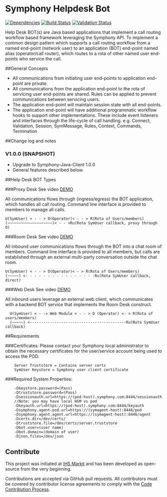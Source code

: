 Symphony Helpdesk Bot
=====================


[![Dependencies](https://www.versioneye.com/user/projects/5770f47919424d000f2e0095/badge.svg?style=flat-square)](https://www.versioneye.com/user/projects/5770f47919424d000f2e0095)
[![Build Status](https://travis-ci.org/symphonyoss/symphony-java-client.svg)](https://travis-ci.org/symphonyoss/symphony-java-client)
[![Validation Status](https://scan.coverity.com/projects/9112/badge.svg?flat=1)](https://scan.coverity.com/projects/symphonyoss-symphony-java-client)

Help Desk BOT(s) are Java based applications that implement a call routing workflow based framework leveraging the Symphony API.  To implement a common design pattern which supports a call routing workflow from a named end-point (network user) to an application (BOT) end-point named alias (operator/call router), which routes to a rota of other named user end-points who service the call.
     
##General Concepts
* All communications from initiating user end-points to application end-point are private.
* All communications from the application end-point to the rota of servicing user end-points are shared. Rules can be applied to prevent communications between servicing users.
* The application end-point will maintain session state with all end-points.
* The application end-point will have additional programmatic workflow hooks to support other implementations. These include event listeners and interfaces through the life-cycle of call handling. e.g. Connect, Validation, Session, SymMessage, Rules, Context, Commands, Termination


##Change log and notes
### V1.0.0 (SNAPSHOT)
* Upgrade to Symphony-Java-Client 1.0.0
* General features described below.



##Help Desk BOT Types

###Proxy Desk
See video [DEMO](https://www.youtube.com/watch?v=aXv35MU3szQ)

All communications flows through (ingress/egress) the BOT application, which handles all call routing.  Command line interface is provided to members to manage all calls. 
    
    U(SymUser) < - - > O(Operator)< - - > R(Rota of Users/members)
    (~~~~~~~~~~~~~~~~~~~~)< - - >Ru(Rota SymUser callback, proxy through O)

###Room Desk
See video [DEMO](https://www.youtube.com/watch?v=Uq_eS-L6Ud8)

All inbound user communications flows through the BOT into a chat room of members.  Command line interface is provided to all members, but calls are established through an external multi-party conversation outside the chat room.
    
    U(SymUser) < - - > O(Operator)< - > R(Rota of Users/members)
    (~~~~~) <- - - - - - - - - - - - - - - -Ru(Rota SymUser callback, direct)

###Web Desk
See video [DEMO](https://www.youtube.com/watch?v=CAhl18L7kXo)

All inbound users leverage an external web client, which communicates with a backend BOT service that implements the Room Desk construct.
      
      U(SymUser) < - -> Web Module < - - > O (Operator) <- > R(Rota of users/members)
      (~~~~~) <-------------------------------------------Ru(Rota SymUser callback)

##Requirements

###Certificates:
Please contact your Symphony local administrator to obtain the necessary certificates for the user/service account being used to access the POD.

        Server Truststore = Contains server certs
        SymUser Keystore = Symphony user client certificate

###Required System Properties:

        -Dkeystore.password=(Pass)
        -Dtruststore.password=(Pass)
        -Dsessionauth.url=https://(pod-host).symphony.com:8444/sessionauth
        //Note: you may have local HSM vs pod
        -Dkeyauth.url=https://(pod-host).symphony.com:8444/keyauth
        -Dsymphony.agent.pod.url=https://(symagent-host):8446/pod
        -Dsymphony.agent.agent.url=https://(symagent-host):8446/agent
        -Dcerts.dir=/dev/certs/
        -Dtruststore.file=/dev/certs/server.truststore
        -Dbot.user=(user name)
        -Dbot.domain=(domain of user)
        -Djson.files=/dev/json


## Contribute
This project was initiated at [IHS Markit](https://www.ihsmarkit.com) and has been developed as open-source from the very beginning.

Contributions are accepted via GitHub pull requests. All contributors must be covered by contributor license agreements to comply with the [Code Contribution Process](https://symphonyoss.atlassian.net/wiki/display/FM/Code+Contribution+Process).

